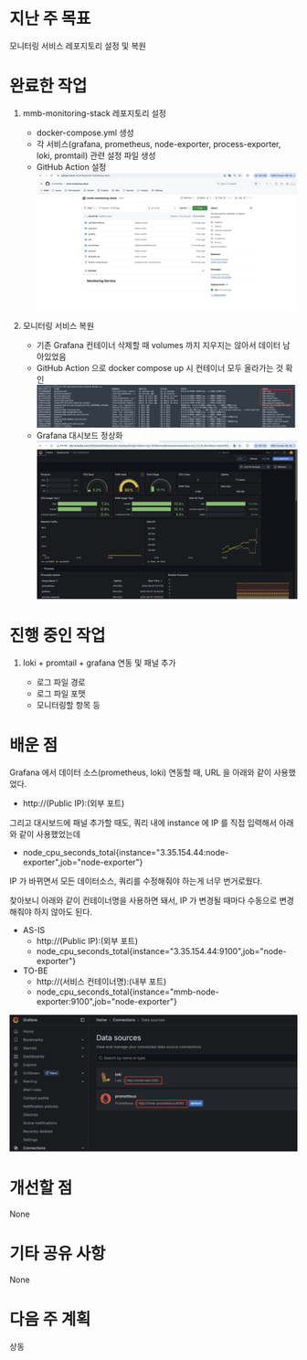 # 지난 주 목표
모니터링 서비스 레포지토리 설정 및 복원

# 완료한 작업
1. mmb-monitoring-stack 레포지토리 설정
   - docker-compose.yml 생성
   - 각 서비스(grafana, prometheus, node-exporter, process-exporter, loki, promtail) 관련 설정 파일 생성
   - GitHub Action 설정
![w9_1](../../9_images/w9_github.jpg)

2. 모니터링 서비스 복원 
   - 기존 Grafana 컨테이너 삭제할 때 volumes 까지 지우지는 않아서 데이터 남아있었음
   - GitHub Action 으로 docker compose up 시 컨테이너 모두 올라가는 것 확인 
![w9_2](../../9_images/w9_container.jpg)
   - Grafana 대시보드 정상화 
![w9_3](../../9_images/w9_grafana.jpg)


# 진행 중인 작업
1. loki + promtail + grafana 연동 및 패널 추가

    - 로그 파일 경로
    - 로그 파일 포맷
    - 모니터링할 항목 등 

# 배운 점
Grafana 에서 데이터 소스(prometheus, loki) 연동할 때, URL 을 아래와 같이 사용했었다. 
- http://(Public IP):(외부 포트) 

그리고 대시보드에 패널 추가할 때도, 쿼리 내에 instance 에 IP 를 직접 입력해서 아래와 같이 사용했었는데 
- node_cpu_seconds_total{instance="3.35.154.44:node-exporter",job="node-exporter"}

IP 가 바뀌면서 모든 데이터소스, 쿼리를 수정해줘야 하는게 너무 번거로웠다. 

찾아보니 아래와 같이 컨테이너명을 사용하면 돼서, IP 가 변경될 때마다 수동으로 변경해줘야 하지 않아도 된다. 

- AS-IS 
  - http://(Public IP):(외부 포트) 
  - node_cpu_seconds_total{instance="3.35.154.44:9100",job="node-exporter"}
- TO-BE
  - http://(서비스 컨테이너명):(내부 포트) 
  - node_cpu_seconds_total{instance="mmb-node-exporter:9100",job="node-exporter"}

![w9_4](../../9_images/w9_datasource.jpg)

# 개선할 점
None

# 기타 공유 사항
None

# 다음 주 계획
상동
